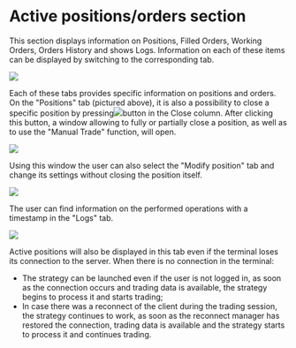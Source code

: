# Active positions/orders section

This section displays information on Positions, Filled Orders, Working Orders, Orders History and shows Logs. Information on each of these items can be displayed by switching to the corresponding tab.

![](https://lh6.googleusercontent.com/LYhd1cNEnreWFEmREptgGiQQRMf0gVr2onlW5HJzpn_tJEecx-x6Qktt0f1Q32z4IQJpK-vWjyx5Xy0Rkbn_jV8Jt8vrCS1E7yb7pHw1uFUrkgFQcRSrtnLFtdCyB1JqJr90-Y1i)

Each of these tabs provides specific information on positions and orders. On the "Positions" tab \(pictured above\), it is also a possibility to close a specific position by pressing![](https://lh5.googleusercontent.com/xZ_VlmjdpMJksbvBrLP_l22mBl3oBFTVdB86dZhX6J_YSeq9mqWcqb3M6o91GqUbjmDyWKD42mm8U3FJ4EXRuJxg7CD4AHRB5L7apLOSh7dLQOVJgVVlFNmpJywo4xQYC9iPyQaJ)button in the Close column. After clicking this button, a window allowing to fully or partially close a position, as well as to use the "Manual Trade" function, will open. 

![](https://lh3.googleusercontent.com/Qhcu265qm1xoyP7gDJmaEmhU75YtueJ5c8lFz6dLCJFROGzJAbLMat8rmZ112p9xS4BmuqjG_8TA1l7dj8QdyvuMUgDKHv3uROcVigaJd3Dd1Ns3ObpB5JybUXuNaVQdZHSu939Q)

Using this window the user can also select the "Modify position" tab and change its settings without closing the position itself.

![](https://lh5.googleusercontent.com/HaKuljIhXcxLPZwi1aRy95enlwDOPogtofUA1lE3IaoDUgkPostiC7761CEpg52JZj0-AtUV5_AFX0OPSCUIqWH2VKD8aDvYlvqMCQulebw6jxOoY7VFePiLIQ5-kOPIGFou0Gv3)

The user can find information on the performed operations with a timestamp in the "Logs" tab.

![](https://lh3.googleusercontent.com/tvnY3UKtDKS00Ev_sFCIhDh79gOYoKZMSnYLSEvqY4u3CZ2gLk7CawRRxCjc_tPTixxeWpCtpoL_20WhELXzxvh_440ufKdoUnNEbfp49rwrctJyw3HiK1LGzh290gxs2JS5UZmK)

Active positions will also be displayed in this tab even if the terminal loses its connection to the server. When there is no connection in the terminal:

* The strategy can be launched even if the user is not logged in, as soon as the connection occurs and trading data is available, the strategy begins to process it and starts trading;
* In case there was a reconnect of the client during the trading session, the strategy continues to work, as soon as the reconnect manager has restored the connection, trading data is available and the strategy starts to process it and continues trading.

